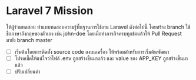 # Laravel 7 Mission

ให้ผู้ร่วมทดสอบ ทำแบบทดสอบความรู้พื้นฐานการใช้งาน Laravel ดังต่อไปนี้ โดยสร้าง branch ใช้ชื่อภาษาอังกฤษของตัวเอง เช่น john-doe
โดยเมื่อทำภารกิจครบทุกข้อแล้วให้ Pull Request มายัง branch master

- [ ] เริ่มต้นโดยการติดตั้ง source code ลงบนเครื่อง ให้พร้อมสำหรับการเริ่มต้นพัฒนา
- [ ] โปรดเช็คให้แน่ใจว่าไฟล์ .env ถูกสร้างขึ้นมาแล้ว และ value ของ APP_KEY ถูกสร้างขึ้นมาแล้ว
- [ ] ปรับเปลี่ยนค่า